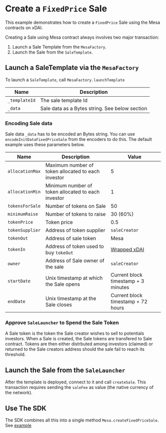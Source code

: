 # Create a `FixedPrice` Sale

This example demonstrates how to create a `FixedPrice` Sale using the Mesa contracts on xDAI.

Creating a Sale using Mesa contract always involves two major transaction:

1. Launch a Sale Template from the `MesaFactory`.
2. Launch the Sale from the `SaleTemplate`.

## Launch a SaleTemplate via the `MesaFactory`

To launch a `SaleTemplate`, call `MesaFactory.launchTemplate`

| Name          | Description                                    |
| ------------- | ---------------------------------------------- |
| `_templateId` | The sale template Id                           |
| `_data`       | Sale data as a Bytes string. See below section |

### Encoding Sale data

Sale data `_data` has to be encoded an Bytes string. You can use `encodeInitDataFixedPriceSale` from the encoders to do this. The default example uses these parameters below.

| Name            | Description                                        | Value                                                                                                               |
| --------------- | -------------------------------------------------- | ------------------------------------------------------------------------------------------------------------------- |
| `allocationMax` | Maximum number of token allocated to each investor | 5                                                                                                                   |
| `allocationMin` | Minimum number of token allocated to each investor | 1                                                                                                                   |
| `tokensForSale` | Number of tokens on Sale                           | 50                                                                                                                  |
| `minimumRaise`  | Number of tokens to raise                          | 30 (60%)                                                                                                            |
| `tokenPrice`    | Token price                                        | 0.5                                                                                                                 |
| `tokenSupplier` | Address of token supplier                          | `saleCreator`                                                                                                       |
| `tokenOut`      | Address of sale token                              | Mesa                                                                                                                |
| `tokenIn`       | Address of token used to buy `tokeOut`             | [Wrapped xDAI](https://blockscout.com/xdai/mainnet/address/0xe91D153E0b41518A2Ce8Dd3D7944Fa863463a97d/transactions) |
| `owner`         | Address of Sale owner of the sale                  | `saleCreator`                                                                                                       |
| `startDate`     | Unix timestamp at which the Sale opens             | Current block timestamp + 3 minutes                                                                                 |
| `endDate`       | Unix timestamp at the Sale closes                  | Current block timestamp + 72 hours                                                                                  |

### Approve `SaleLauncher` to Spend the Sale Token

A Sale token is the token the Sale creator wishes to sell to potentials investors. When a Sale is created, the Sale tokens are transfered to Sale contract. Tokens are then either distrbuted among investors (claimed) or returned to the Sale creators address should the sale fail to reach its threshold.

## Launch the Sale from the `SaleLauncher`

After the template is deployed, connect to it and call `createSale`. This transaction requires sending the `saleFee` as value (the native currency of the network).

## Use The SDK

The SDK combines all this into a single method `Mesa.createFixedPriceSale`. See [example](./create-fixed-price-sale.ts)
